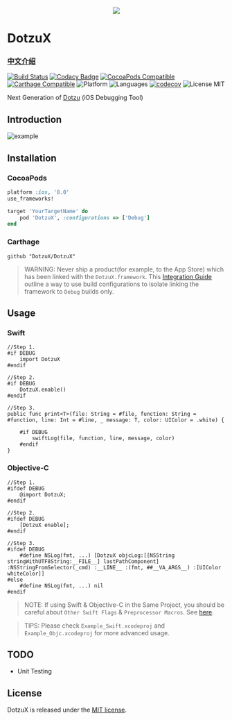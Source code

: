 <p align="center">
  <img src ="https://raw.githubusercontent.com/DotzuX/DotzuX/master/pic/logo@2x.png"/>
</p>

# DotzuX

### [中文介绍](https://github.com/DotzuX/DotzuX/wiki/%E4%B8%AD%E6%96%87%E4%BB%8B%E7%BB%8D)

[![Build Status](https://travis-ci.org/DotzuX/DotzuX.svg?branch=master)](https://travis-ci.org/DotzuX/DotzuX)
[![Codacy Badge](https://api.codacy.com/project/badge/Grade/6aac8606d10f403a811cafdf870bb552)](https://www.codacy.com/app/DotzuX/DotzuX?utm_source=github.com&amp;utm_medium=referral&amp;utm_content=DotzuX/DotzuX&amp;utm_campaign=Badge_Grade)
[![CocoaPods Compatible](https://img.shields.io/cocoapods/v/DotzuX.svg)](https://img.shields.io/cocoapods/v/DotzuX.svg)
[![Carthage Compatible](https://img.shields.io/badge/Carthage-compatible-4BC51D.svg?style=flat)](https://github.com/Carthage/Carthage)
![Platform](https://img.shields.io/badge/platforms-iOS%208.0+-blue.svg)
![Languages](https://img.shields.io/badge/languages-Swift%20%7C%20ObjC-orange.svg)
[![codecov](https://codecov.io/gh/DotzuX/DotzuX/branch/master/graph/badge.svg)](https://codecov.io/gh/DotzuX/DotzuX)
<img src="https://img.shields.io/badge/license-MIT-blue.svg?style=flat" alt="License MIT"/>

Next Generation of [Dotzu](https://github.com/remirobert/Dotzu) (iOS Debugging Tool)

## Introduction

![example](https://raw.githubusercontent.com/DotzuX/DotzuX/master/pic/example.gif)

## Installation

### CocoaPods

```ruby
platform :ios, '8.0'
use_frameworks!

target 'YourTargetName' do
    pod 'DotzuX', :configurations => ['Debug']
end
```

### Carthage

```ogdl
github "DotzuX/DotzuX"
```

> WARNING: Never ship a product(for example, to the App Store) which has been linked with the `DotzuX.framework`. This [Integration Guide](https://github.com/DotzuX/DotzuX/wiki/Integration-Guide) outline a way to use build configurations to isolate linking the framework to `Debug` builds only.

## Usage

### Swift
	
    //Step 1.
    #if DEBUG
        import DotzuX
    #endif
	
    //Step 2.
    #if DEBUG
        DotzuX.enable()
    #endif

    //Step 3.
    public func print<T>(file: String = #file, function: String = #function, line: Int = #line, _ message: T, color: UIColor = .white) {
    
        #if DEBUG
            swiftLog(file, function, line, message, color)
        #endif
    }
	

### Objective-C
	
    //Step 1.
    #ifdef DEBUG
        @import DotzuX;
    #endif
	
    //Step 2.
    #ifdef DEBUG
        [DotzuX enable];
    #endif
	
    //Step 3.
    #ifdef DEBUG
        #define NSLog(fmt, ...) [DotzuX objcLog:[[NSString stringWithUTF8String:__FILE__] lastPathComponent] :NSStringFromSelector(_cmd) :__LINE__ :(fmt, ##__VA_ARGS__) :[UIColor whiteColor]]
    #else
        #define NSLog(fmt, ...) nil
    #endif

> NOTE: If using Swift & Objective-C in the Same Project, you should be careful about `Other Swift Flags` & `Preprocessor Macros`. See [here](https://stackoverflow.com/questions/24111854/in-absence-of-preprocessor-macros-is-there-a-way-to-define-practical-scheme-spe).

> TIPS: Please check `Example_Swift.xcodeproj` and `Example_Objc.xcodeproj` for more advanced usage.

## TODO

- Unit Testing

## License

DotzuX is released under the [MIT license](https://github.com/DotzuX/DotzuX/blob/master/LICENSE).